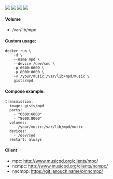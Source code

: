 ![](https://images.microbadger.com/badges/version/gists/mpd.svg) ![](https://images.microbadger.com/badges/image/gists/mpd.svg) ![](https://img.shields.io/docker/stars/gists/mpd.svg) ![](https://img.shields.io/docker/pulls/gists/mpd.svg)

#### Volume

- /var/lib/mpd

#### Custom usage:

    docker run \
        -d \
        --name mpd \
        --device /dev/snd \
        -p 6600:6600 \
        -p 8000:8000 \
        -v /your/music:/var/lib/mpd/music \
        gists/mpd

#### Compose example:

    transmission:
      image: gists/mpd
      ports:
        - "6600:6600"
        - "8000:8000"
      volumes:
        - /your/music:/var/lib/mpd/music
      devices:
        - /dev/snd
      restart: always

#### Client

- mpc: <http://www.musicpd.org/clients/mpc/>
- ncmpc: <http://www.musicpd.org/clients/ncmpc/>
- nncmpp: <https://git.janouch.name/p/nncmpp/>
